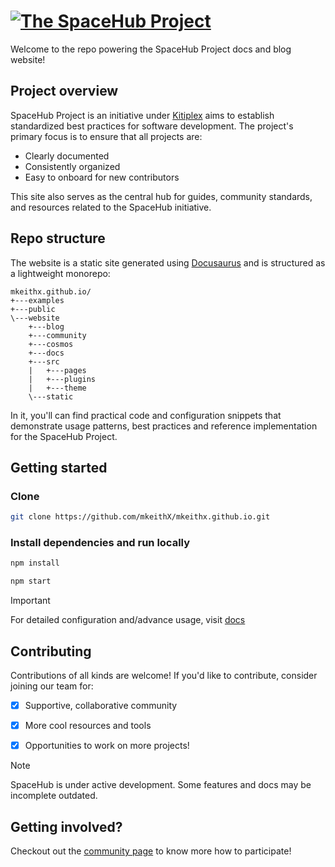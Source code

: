 <div align="left">
  <h1 align="left">
    <a href="https://mkeithx.github.io">
      <img src="./public/img/github-banner-new.png" target="_blank" alt="The SpaceHub Project">
    </a>
    <!-- <b>Welcome</b>! -->
  </h1>
</div>

Welcome to the repo powering the SpaceHub Project docs and blog website!


## Project overview
SpaceHub Project is an initiative under [Kitiplex](https://github.com/kitiplex) aims to establish standardized best practices for software development. The project's primary focus is to ensure that all projects are:

- Clearly documented
- Consistently organized
- Easy to onboard for new contributors

This site also serves as the central hub for guides, community standards, and resources related to the SpaceHub initiative.

## Repo structure
The website is a static site generated using [Docusaurus](https://docusaurus.io) and is structured as a lightweight monorepo:


```
mkeithx.github.io/
+---examples
+---public
\---website
    +---blog
    +---community
    +---cosmos
    +---docs
    +---src
    |   +---pages
    |   +---plugins
    |   +---theme
    \---static
```
In it, you'll can find practical code and configuration snippets that demonstrate usage patterns, best practices and reference implementation for the SpaceHub Project. 


## Getting started
### Clone
  ```bash
  git clone https://github.com/mkeithX/mkeithx.github.io.git
  ```
### Install dependencies and run locally
  ```bash
  npm install
  ```
  ```bash
  npm start
  ```

> [!IMPORTANT]  
> For detailed configuration and/advance usage, visit [docs](https://docusaurus.io/docs/installation)



## Contributing
Contributions of all kinds are welcome! If you'd like to contribute, consider joining our team for:

  - [x] Supportive, collaborative community
  - [x] More cool resources and tools
  - [x] Opportunities to work on more projects!


> [!NOTE]  
> SpaceHub is under active development. Some features and docs may be incomplete outdated.


## Getting involved?
Checkout out the [community page](https://mkeithx.github.io/community) to know more how to participate!





<!-- > _A documentation website representing humanity from Dimension C-137 🚀_ -->

<!-- <p align="center">
  <a href="#">
    <img src="https://skillicons.dev/icons?i=react,cloudflare,ts,githubactions,vscode" />
  </a>
</p> -->



